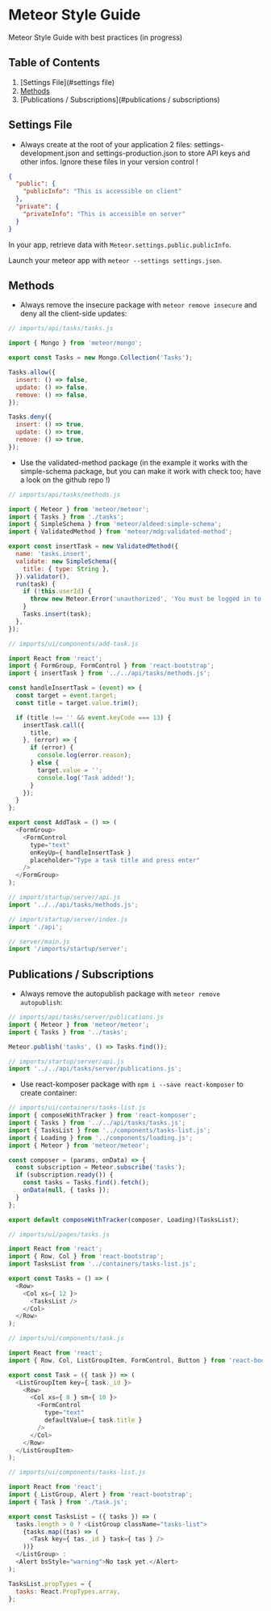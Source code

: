 # Meteor Style Guide
Meteor Style Guide with best practices (in progress)

## Table of Contents

1. [Settings File](#settings file)
2. [Methods](#methods)
3. [Publications / Subscriptions](#publications / subscriptions)

## Settings File

- Always create at the root of your application 2 files: settings-development.json and settings-production.json to store API keys and other infos. Ignore these files in your version control !

````json
{
  "public": {
    "publicInfo": "This is accessible on client"
  },
  "private": {
    "privateInfo": "This is accessible on server"
  }
}
````

In your app, retrieve data with ``Meteor.settings.public.publicInfo``.

Launch your meteor app with ``meteor --settings settings.json``.

## Methods

- Always remove the insecure package with ``meteor remove insecure`` and deny all the client-side updates:

````js
// imports/api/tasks/tasks.js

import { Mongo } from 'meteor/mongo';

export const Tasks = new Mongo.Collection('Tasks');

Tasks.allow({
  insert: () => false,
  update: () => false,
  remove: () => false,
});

Tasks.deny({
  insert: () => true,
  update: () => true,
  remove: () => true,
});
````
- Use the validated-method package (in the example it works with the simple-schema package, but you can make it work with check too; have a look on the github repo !)

````js
// imports/api/tasks/methods.js

import { Meteor } from 'meteor/meteor';
import { Tasks } from './tasks';
import { SimpleSchema } from 'meteor/aldeed:simple-schema';
import { ValidatedMethod } from 'meteor/mdg:validated-method';

export const insertTask = new ValidatedMethod({
  name: 'tasks.insert',
  validate: new SimpleSchema({
    title: { type: String },
  }).validator(),
  run(task) {
    if (!this.userId) {
      throw new Meteor.Error('unauthorized', 'You must be logged in to add a new task');
    }
    Tasks.insert(task);
  },
});
````

````js
// imports/ui/components/add-task.js

import React from 'react';
import { FormGroup, FormControl } from 'react-bootstrap';
import { insertTask } from '../../api/tasks/methods.js';

const handleInsertTask = (event) => {
  const target = event.target;
  const title = target.value.trim();

  if (title !== '' && event.keyCode === 13) {
    insertTask.call({
      title,
    }, (error) => {
      if (error) {
        console.log(error.reason);
      } else {
        target.value = '';
        console.log('Task added!');
      }
    });
  }
};

export const AddTask = () => (
  <FormGroup>
    <FormControl
      type="text"
      onKeyUp={ handleInsertTask }
      placeholder="Type a task title and press enter"
    />
  </FormGroup>
);
````
````js
// import/startup/server/api.js
import '../../api/tasks/methods.js';
````
````js
// import/startup/server/index.js
import './api';
````
````js
// server/main.js
import '/imports/startup/server';
````

## Publications / Subscriptions

- Always remove the autopublish package with ``meteor remove autopublish``:

````js
// imports/api/tasks/server/publications.js
import { Meteor } from 'meteor/meteor';
import { Tasks } from '../tasks';

Meteor.publish('tasks', () => Tasks.find());
````

````js
// imports/startup/server/api.js
import '../../api/tasks/server/publications.js';
````

- Use react-komposer package with ``npm i --save react-komposer`` to create container:

````js
// imports/ui/containers/tasks-list.js
import { composeWithTracker } from 'react-komposer';
import { Tasks } from '../../api/tasks/tasks.js';
import { TasksList } from '../components/tasks-list.js';
import { Loading } from '../components/loading.js';
import { Meteor } from 'meteor/meteor';

const composer = (params, onData) => {
  const subscription = Meteor.subscribe('tasks');
  if (subscription.ready()) {
    const tasks = Tasks.find().fetch();
    onData(null, { tasks });
  }
};

export default composeWithTracker(composer, Loading)(TasksList);
````

````js
// imports/ui/pages/tasks.js

import React from 'react';
import { Row, Col } from 'react-bootstrap';
import TasksList from '../containers/tasks-list.js';

export const Tasks = () => (
  <Row>
    <Col xs={ 12 }>
      <TasksList />
    </Col>
  </Row>
);
````
````js
// imports/ui/components/task.js

import React from 'react';
import { Row, Col, ListGroupItem, FormControl, Button } from 'react-bootstrap';

export const Task = ({ task }) => (
  <ListGroupItem key={ task._id }>
    <Row>
      <Col xs={ 8 } sm={ 10 }>
        <FormControl
          type="text"
          defaultValue={ task.title }
        />
      </Col>
    </Row>
  </ListGroupItem>
);
````

````js
// imports/ui/components/tasks-list.js

import React from 'react';
import { ListGroup, Alert } from 'react-bootstrap';
import { Task } from './task.js';

export const TasksList = ({ tasks }) => (
  tasks.length > 0 ? <ListGroup className="tasks-list">
    {tasks.map((tas) => (
      <Task key={ tas._id } task={ tas } />
    ))}
  </ListGroup> :
  <Alert bsStyle="warning">No task yet.</Alert>
);

TasksList.propTypes = {
  tasks: React.PropTypes.array,
};
````
